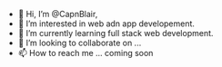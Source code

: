 - 👋 Hi, I’m @CapnBlair,
- 👀 I’m interested in web adn app developement.
- 🌱 I’m currently learning full stack web development. 
- 💞️ I’m looking to collaborate on ...
- 📫 How to reach me ... coming soon


